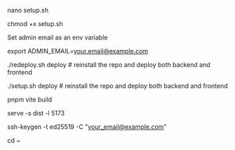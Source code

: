 nano setup.sh

chmod +x setup.sh

Set admin email as an env variable

export ADMIN_EMAIL=your.email@example.com

./redeploy.sh deploy # reinstall the repo and deploy both backend and frontend

./setup.sh deploy # reinstall the repo and deploy both backend and frontend

pnpm vite build

serve -s dist -l 5173

ssh-keygen -t ed25519 -C "your_email@example.com"

cd ~